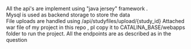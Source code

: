 All the api's are implement using "java jersey" framework . <br>
Mysql is used as backend storage to store the data <br>
File uploads are handled using /api/studyfiles/upload/{study_id}
Attached war file of my project in this repo , pl  copy it to CATALINA_BASE/webapps folder to run the project. All the endpoints are as described as in the question 
